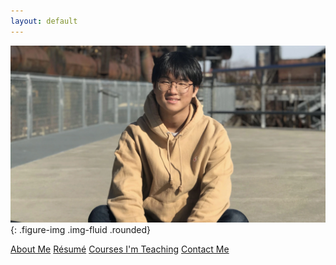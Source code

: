 ```yaml
---
layout: default
---
```


![Shinwoo Kim](assets/img/hero-bg.webp){: .figure-img .img-fluid .rounded}

<div class="text-center">
  <a class="btn btn-outline-dark" href="{{ '/about/' | prepend: site.baseurl }}">About Me</a>
  <a class="btn btn-outline-dark" href="{{ '/resume/' | prepend: site.baseurl }}">Résumé</a>
  <a class="btn btn-outline-dark" href="{{ '/teaching/' | prepend: site.baseurl }}">Courses I'm Teaching</a>
  <a class="btn btn-outline-dark" href="{{ '/contact/' | prepend: site.baseurl }}">Contact Me</a>
</div>

<!--

<style>
  p {
    font-size: 13.6pt;
  }
</style>
<div class="text-center">
    <a class="btn btn-outline-dark" href="{{ '/background/' | prepend: site.baseurl }}">About Me</a>
	<a class="btn btn-outline-dark" href="{{ '/resume/' | prepend: site.baseurl }}">Résumé</a>
    <a class="btn btn-outline-dark" href="{{ '/teaching/' | prepend: site.baseurl }}">Courses I've Taught</a>
</div>
-->

